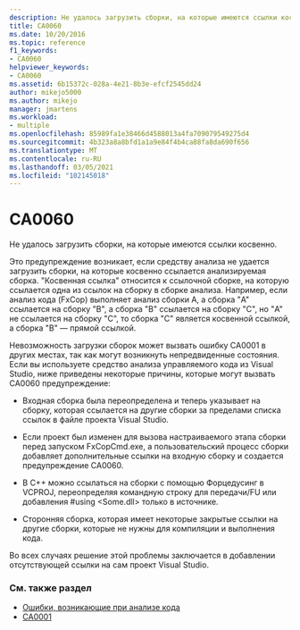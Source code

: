```yaml
---
description: Не удалось загрузить сборки, на которые имеются ссылки косвенно.
title: CA0060
ms.date: 10/20/2016
ms.topic: reference
f1_keywords:
- CA0060
helpviewer_keywords:
- CA0060
ms.assetid: 6b15372c-028a-4e21-8b3e-efcf2545dd24
author: mikejo5000
ms.author: mikejo
manager: jmartens
ms.workload:
- multiple
ms.openlocfilehash: 85989fa1e38466d4588013a4fa709079549275d4
ms.sourcegitcommit: 4b323a8a8bfd1a1a9e84f4b4ca88fa8da690f656
ms.translationtype: MT
ms.contentlocale: ru-RU
ms.lasthandoff: 03/05/2021
ms.locfileid: "102145018"
---
```

# <a name="ca0060"></a>CA0060

Не удалось загрузить сборки, на которые имеются ссылки косвенно.

Это предупреждение возникает, если средству анализа не удается загрузить сборки, на которые косвенно ссылается анализируемая сборка. "Косвенная ссылка" относится к ссылочной сборке, на которую ссылается одна из ссылок на сборку в сборке анализа. Например, если анализ кода (FxCop) выполняет анализ сборки A, а сборка "A" ссылается на сборку "B", а сборка "B" ссылается на сборку "C", но "A" не ссылается на сборку "C", то сборка "C" является косвенной ссылкой, а сборка "B" — прямой ссылкой.

Невозможность загрузки сборок может вызвать ошибку CA0001 в других местах, так как могут возникнуть непредвиденные состояния. Если вы используете средство анализа управляемого кода из Visual Studio, ниже приведены некоторые причины, которые могут вызвать CA0060 предупреждение:

- Входная сборка была переопределена и теперь указывает на сборку, которая ссылается на другие сборки за пределами списка ссылок в файле проекта Visual Studio.

- Если проект был изменен для вызова настраиваемого этапа сборки перед запуском FxCopCmd.exe, а пользовательский процесс сборки добавляет дополнительные ссылки на входную сборку и создается предупреждение CA0060.

- В C++ можно ссылаться на сборки с помощью Форцедусинг в VCPROJ, переопределяя командную строку для передачи/FU или добавления #using \<Some.dll> только в источнике.

- Сторонняя сборка, которая имеет некоторые закрытые ссылки на другие сборки, которые не нужны для компиляции и выполнения кода.

Во всех случаях решение этой проблемы заключается в добавлении отсутствующей ссылки на сам проект Visual Studio.

### <a name="see-also"></a>См. также раздел

- [Ошибки, возникающие при анализе кода](../code-quality/code-analysis-application-errors.md)
- [CA0001](ca0001.md)
